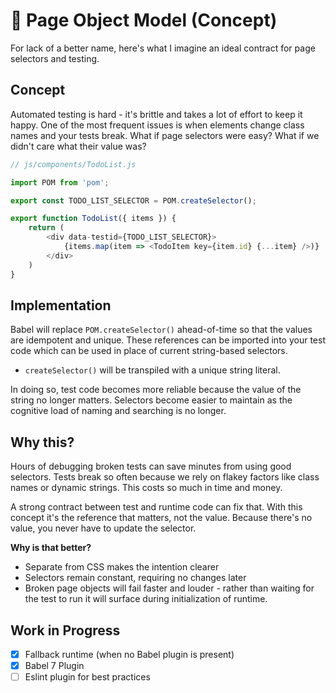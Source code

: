 # 🐩 Page Object Model (Concept)

For lack of a better name, here's what I imagine an ideal contract for page selectors and testing.

## Concept

Automated testing is hard - it's brittle and takes a lot of effort to keep it happy. One of the most frequent issues is when elements change class names and your tests break. What if page selectors were easy? What if we didn't care what their value was?

```js
// js/components/TodoList.js

import POM from 'pom';

export const TODO_LIST_SELECTOR = POM.createSelector();

export function TodoList({ items }) {
    return (
        <div data-testid={TODO_LIST_SELECTOR}>
            {items.map(item => <TodoItem key={item.id} {...item} />)}
        </div>
    )
}
```

## Implementation

Babel will replace `POM.createSelector()` ahead-of-time so that the values are idempotent and unique. These references can be imported into your test code which can be used in place of current string-based selectors.

- `createSelector()` will be transpiled with a unique string literal.

In doing so, test code becomes more reliable because the value of the string no longer matters. Selectors become easier to maintain as the cognitive load of naming and searching is no longer.

## Why this?

Hours of debugging broken tests can save minutes from using good selectors. Tests break so often because we rely on flakey factors like class names or dynamic strings. This costs so much in time and money. 

A strong contract between test and runtime code can fix that. With this concept it's the reference that matters, not the value. Because there's no value, you never have to update the selector.

**Why is that better?**
- Separate from CSS makes the intention clearer
- Selectors remain constant, requiring no changes later
- Broken page objects will fail faster and louder - rather than waiting for the test to run it will surface during initialization of runtime.



## Work in Progress

- [X] Fallback runtime (when no Babel plugin is present)
- [X] Babel 7 Plugin
- [ ] Eslint plugin for best practices